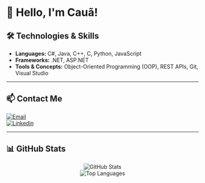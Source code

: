 # 👋 Hello, I'm Cauã!

## 🛠️ Technologies & Skills

- **Languages:** C#, Java, C++, C, Python, JavaScript  
- **Frameworks:** .NET, ASP.NET  
- **Tools & Concepts:** Object-Oriented Programming (OOP), REST APIs, Git, Visual Studio

---

## 📫 Contact Me

[![Email](https://img.shields.io/badge/Gmail-D14836?style=for-the-badge&logo=gmail&logoColor=white)](mailto:cauabarros07@gmail.com)  
[![Linkedin](https://img.shields.io/badge/LinkedIn-0077B5?style=for-the-badge&logo=linkedin&logoColor=white)](https://www.linkedin.com/in/cauahoradebarros)

---

## 📊 GitHub Stats

<p align="center">
  <img src="https://github-readme-stats.vercel.app/api?username=Cauabarros07&show_icons=true&theme=tokyonight" alt="GitHub Stats" />
  <br/>
  <img src="https://github-readme-stats.vercel.app/api/top-langs/?username=Cauabarros07&layout=compact&theme=tokyonight" alt="Top Languages" />
</p>

<!--
**CauaBarros07/Cauabarros07** is a ✨ _special_ ✨ repository because its `README.md` (this file) appears on your GitHub profile.

Here are some ideas to get you started:

- 🔭 I’m currently working on ...
- 🌱 I’m currently learning ...
- 👯 I’m looking to collaborate on ...
- 🤔 I’m looking for help with ...
- 💬 Ask me about ...
- 📫 How to reach me: ...
- 😄 Pronouns: ...
- ⚡ Fun fact: ...
-->
